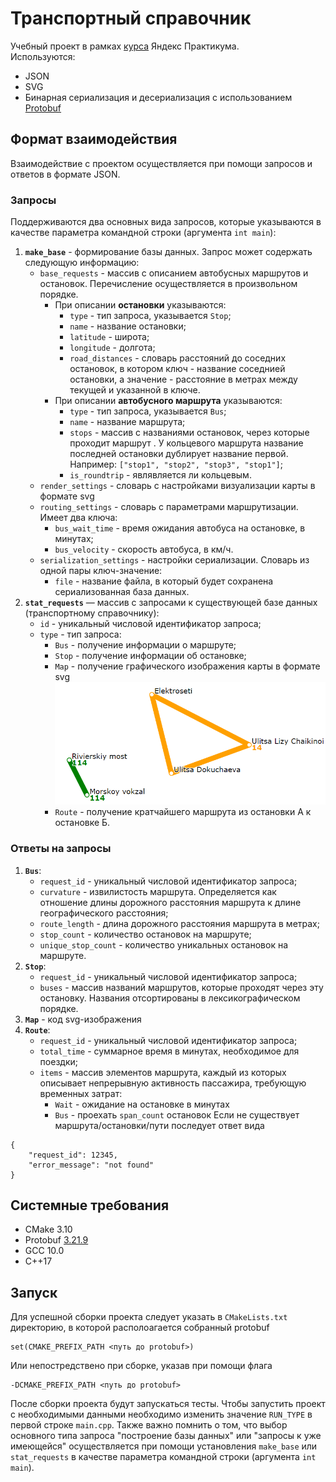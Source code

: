 # Транспортный справочник
Учебный проект в рамках [курса](https://practicum.yandex.ru/cpp/?from=catalog) Яндекс Практикума.  
Используются:
* JSON
* SVG
* Бинарная сериализация и десериализация с использованием [Protobuf](https://github.com/protocolbuffers/protobuf)

## Формат взаимодействия
Взаимодействие с проектом осуществляется при помощи запросов и ответов в формате JSON.

### Запросы
Поддерживаются два основных вида запросов, которые указываются в качестве параметра командной 
строки (аргумента `int main`):  
1. **`make_base`** - формирование базы данных. Запрос может содержать следующую информацию:
    * `base_requests` - массив с описанием автобусных маршрутов и остановок. Перечисление осуществляется в произвольном порядке.
        - При описании **остановки** указываются: 
            + `type` - тип запроса, указывается `Stop`;
            + `name` - название остановки;
            + `latitude` - широта;
            + `longitude` - долгота;
            + `road_distances` - словарь расстояний до соседних остановок, в котором ключ - название соседнией остановки, 
            а значение - расстояние в метрах между текущей и указанной в ключе.
        - При описании **автобусного маршрута** указываются:
            + `type` - тип запроса, указывается `Bus`;
            + `name` - название маршрута;
            + `stops` - массив с названиями остановок, через которые проходит маршрут . 
            У кольцевого маршрута название последней остановки дублирует название первой. Например: `["stop1", "stop2", "stop3", "stop1"]`;
            + `is_roundtrip` - являвляется ли кольцевым.
    * `render_settings` - словарь с настройками визуализации карты в формате svg
    * `routing_settings` - словарь с параметрами маршрутизации. Имеет два ключа:
        - `bus_wait_time` - время ожидания автобуса на остановке, в минутах;
        - `bus_velocity` - скорость автобуса, в км/ч.
    * `serialization_settings` - настройки сериализации. Словарь из одной пары ключ-значение:
        - `file` - название файла, в который будет сохранена сериализованная база данных.
2. **`stat_requests`** — массив с запросами к существующей базе данных (транспортному справочнику):
    * `id` - уникальный числовой идентификатор запроса;
    * `type` - тип запроса:
        - `Bus` - получение информации о маршруте;
        - `Stop` - получение информации об остановке;
        - `Map` - получение графического изображения карты в формате svg
        ![Map](https://raw.githubusercontent.com/Seredenko-V/cpp-transport-catalogue/main/images/stat_requests_Map.png "Map")        
        - `Route` - получение кратчайшего маршрута из остановки А к остановке Б.
### Ответы на запросы
1. **`Bus`**:
    * `request_id` - уникальный числовой идентификатор запроса;
    * `curvature` -  извилистость маршрута. Определяется как отношение длины дорожного расстояния маршрута к длине географического 
    расстояния;
    * `route_length` - длина дорожного расстояния маршрута в метрах;
    * `stop_count` - количество остановок на маршруте;
    * `unique_stop_count` - количество уникальных остановок на маршруте.
2. **`Stop`**:
    * `request_id` - уникальный числовой идентификатор запроса;
    * `buses` - массив названий маршрутов, которые проходят через эту остановку. Названия отсортированы в лексикографическом порядке.
3. **`Map`** - код svg-изображения
4. **`Route`**:
    * `request_id` - уникальный числовой идентификатор запроса;
    * `total_time` - суммарное время в минутах, необходимое для поездки;
    * `items` - массив элементов маршрута, каждый из которых описывает непрерывную активность пассажира, требующую временных затрат:
        - `Wait` - ожидание на остановке в минутах
        - `Bus` -  проехать `span_count` остановок
Если не существует маршрута/остановки/пути последует ответ вида
```
{
    "request_id": 12345,
    "error_message": "not found"
}
```

## Системные требования
* CMake 3.10
* Protobuf [3.21.9](https://github.com/protocolbuffers/protobuf/releases/tag/v21.9)
* GCC 10.0
* C++17

## Запуск
Для успешной сборки проекта следует указать в `СMakeLists.txt` директорию, в которой располоагается собранный protobuf
```
set(CMAKE_PREFIX_PATH <путь до protobuf>)
```
Или непостредствено при сборке, указав при помощи флага
```
-DCMAKE_PREFIX_PATH <путь до protobuf>
```
После сборки проекта будут запускаться тесты. Чтобы запустить проект с необходимыми данными необходимо изменить значение `RUN_TYPE` 
в первой строке `main.cpp`. 
Также важно помнить о том, что выбор основного типа запроса "построение базы данных" или "запросы к уже имеющейся" осуществляется
при помощи установления `make_base` или `stat_requests` в качестве параметра командной строки (аргумента `int main`).
